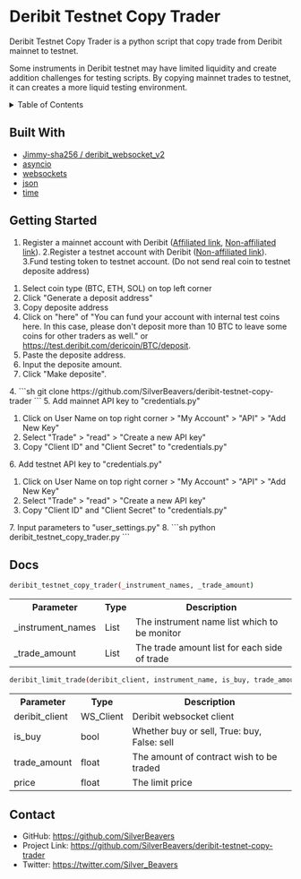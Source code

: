 # Deribit Testnet Copy Trader
 
<p>Deribit Testnet Copy Trader is a python script that copy trade from Deribit mainnet to testnet.</p>
<p>Some instruments in Deribit testnet may have limited liquidity and create addition challenges for testing scripts. By copying mainnet trades to testnet, it can creates a more liquid testing environment.</p>


<!-- TABLE OF CONTENTS -->
<details>
  <summary>Table of Contents</summary>
  <ol>
    <li><a href="#built-with">Built With</a></li>
    <li><a href="#getting-started">Getting Started</a></li>
    <li>
      <a href="#docs">Docs</a>
    </li>
    <li><a href="#contact">Contact</a></li>
  </ol>
</details>

## Built With
- <a href="https://github.com/Jimmy-sha256/deribit_websocket_v2">Jimmy-sha256 / deribit_websocket_v2</a>
- <a href="https://docs.python.org/3/library/asyncio.html">asyncio</a>
- <a href="https://websockets.readthedocs.io/en/stable/index.html">websockets</a>
- <a href="https://docs.python.org/3/library/json.html">json</a>
- <a href="https://docs.python.org/3/library/time.html">time</a>

## Getting Started
1. Register a mainnet account with Deribit (<a href="https://www.deribit.com/?reg=16509.3813">Affiliated link</a>, 
<a href="https://www.deribit.com/register">Non-affiliated link</a>).
2.Register a testnet account with Deribit (<a href="https://test.deribit.com/register">Non-affiliated link</a>).
3.Fund testing token to testnet account. (Do not send real coin to testnet deposite address)</li>
<ol>
    <li>Select coin type (BTC, ETH, SOL) on top left corner</li>
    <li>Click "Generate a deposit address"</li>
    <li>Copy deposite address</li>
    <li>Click on "here" of "You can fund your account with internal test coins here. In this case, please don't deposit more than 10 BTC to leave some coins for other traders as well." or <a href="https://test.deribit.com/dericoin/BTC/deposit">https://test.deribit.com/dericoin/BTC/deposit</a>.</li>
    <li>Paste the deposite address.</li>
    <li>Input the deposite amount.</li>
    <li>Click "Make deposite".</li>
</ol>
4.  
```sh
git clone https://github.com/SilverBeavers/deribit-testnet-copy-trader
```
5. Add mainnet API key to "credentials.py"
<ol>
    <li>Click on User Name on top right corner > "My Account" > "API" > "Add New Key"</li>
    <li>Select "Trade" > "read" > "Create a new API key"</li>
    <li>Copy "Client ID" and "Client Secret" to "credentials.py"</li>
</ol>
6. Add testnet API key to "credentials.py"
<ol>
    <li>Click on User Name on top right corner > "My Account" > "API" > "Add New Key"</li>
    <li>Select "Trade" > "read" > "Create a new API key"</li>
    <li>Copy "Client ID" and "Client Secret" to "credentials.py"</li>
</ol>
7. Input parameters to "user_settings.py"
8.  
```sh
python deribit_testnet_copy_trader.py
```

## Docs
```sh
deribit_testnet_copy_trader(_instrument_names, _trade_amount)
```
<table>
  <tr>
    <th>Parameter</th>
    <th>Type</th>
    <th>Description</th>
  </tr>
  <tr>
    <td>_instrument_names</td>
    <td>List</td>
    <td>The instrument name list which to be monitor</td>
  </tr>
  <tr>
    <td>_trade_amount</td>
    <td>List</td>
    <td>The trade amount list for each side of trade</td>
  </tr>
</table>

```sh
deribit_limit_trade(deribit_client, instrument_name, is_buy, trade_amount, price)
```

<table>
  <tr>
    <th>Parameter</th>
    <th>Type</th>
    <th>Description</th>
  </tr>
  <tr>
    <td>deribit_client</td>
    <td>WS_Client</td>
    <td>Deribit websocket client</td>
  </tr>
  <tr>
    <td>is_buy</td>
    <td>bool</td>
    <td>Whether buy or sell, True: buy, False: sell</td>
  </tr>
  <tr>
    <td>trade_amount</td>
    <td>float</td>
    <td>The amount of contract wish to be traded</td>
  </tr>  
  <tr>
    <td>price</td>
    <td>float</td>
    <td>The limit price</td>
  </tr>

</table>

## Contact

- GitHub:  <a href="https://github.com/SilverBeavers">https://github.com/SilverBeavers</a>
- Project Link: <a href="https://github.com/SilverBeavers/deribit-testnet-copy-trader">https://github.com/SilverBeavers/deribit-testnet-copy-trader</a>
- Twitter:  <a href="https://twitter.com/Silver_Beavers">https://twitter.com/Silver_Beavers</a>


